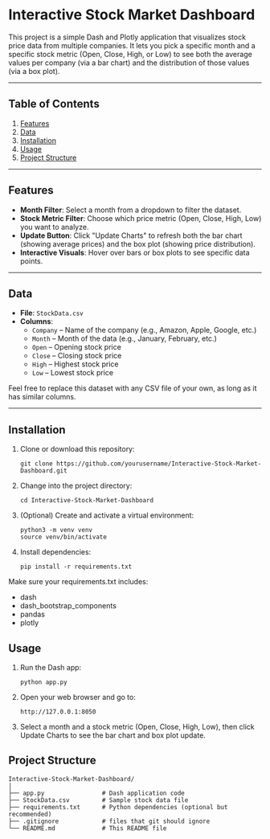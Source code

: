 # Interactive Stock Market Dashboard

This project is a simple Dash and Plotly application that visualizes stock price data from multiple companies. It lets you pick a specific month and a specific stock metric (Open, Close, High, or Low) to see both the average values per company (via a bar chart) and the distribution of those values (via a box plot).

---

## Table of Contents
1. [Features](#features)
2. [Data](#data)
3. [Installation](#installation)
4. [Usage](#usage)
5. [Project Structure](#project-structure)

---

## Features

- **Month Filter**: Select a month from a dropdown to filter the dataset.
- **Stock Metric Filter**: Choose which price metric (Open, Close, High, Low) you want to analyze.
- **Update Button**: Click "Update Charts" to refresh both the bar chart (showing average prices) and the box plot (showing price distribution).
- **Interactive Visuals**: Hover over bars or box plots to see specific data points.

---

## Data

- **File**: `StockData.csv`
- **Columns**:
  - `Company` – Name of the company (e.g., Amazon, Apple, Google, etc.)
  - `Month` – Month of the data (e.g., January, February, etc.)
  - `Open` – Opening stock price
  - `Close` – Closing stock price
  - `High` – Highest stock price
  - `Low` – Lowest stock price

Feel free to replace this dataset with any CSV file of your own, as long as it has similar columns.

---

## Installation

1. Clone or download this repository:
   ```
   git clone https://github.com/yourusername/Interactive-Stock-Market-Dashboard.git
   ```
2. Change into the project directory:
   ```
   cd Interactive-Stock-Market-Dashboard
   ```
3. (Optional) Create and activate a virtual environment:
   ```
   python3 -m venv venv
   source venv/bin/activate
   ```
5. Install dependencies:
   ```
   pip install -r requirements.txt
   ```

Make sure your requirements.txt includes:
  - dash
  - dash_bootstrap_components
  - pandas
  - plotly

## Usage
1. Run the Dash app:
   ```
   python app.py
   ```
2. Open your web browser and go to:
   ```
   http://127.0.0.1:8050
   ```
3. Select a month and a stock metric (Open, Close, High, Low), then click Update Charts to see the bar chart and box plot update.

## Project Structure
  ```
Interactive-Stock-Market-Dashboard/
│
├── app.py                # Dash application code
├── StockData.csv         # Sample stock data file
├── requirements.txt      # Python dependencies (optional but recommended)
├── .gitignore            # files that git should ignore
└── README.md             # This README file
  ```
